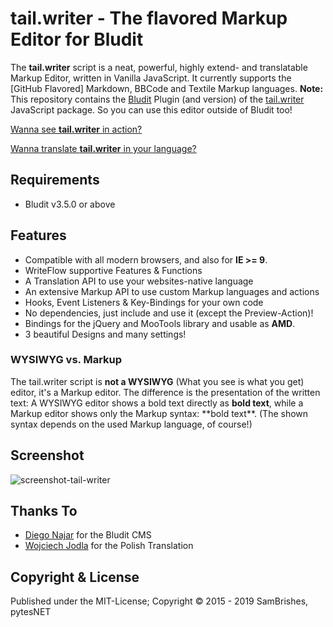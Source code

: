 tail.writer - The flavored Markup Editor for Bludit
===================================================
The **tail.writer** script is a neat, powerful, highly extend- and translatable Markup Editor,
written in Vanilla JavaScript. It currently supports the [GitHub Flavored] Markdown, BBCode and
Textile Markup languages. **Note:** This repository contains the [Bludit](https://www.bludit.com)
Plugin (and version) of the [tail.writer](https://www.github.com/pytesNET/tail.writer) JavaScript
package. So you can use this editor outside of Bludit too!

[Wanna see **tail.writer** in action?](https://github.pytes.net/tail.writer)

[Wanna translate **tail.writer** in your language?](https://github.com/pytesNET/tail.writer/wiki/Help-Translating)

Requirements
------------
-   Bludit v3.5.0 or above

Features
--------
-   Compatible with all modern browsers, and also for **IE >= 9**.
-   WriteFlow supportive Features & Functions
-   A Translation API to use your websites-native language
-   An extensive Markup API to use custom Markup languages and actions
-   Hooks, Event Listeners & Key-Bindings for your own code
-   No dependencies, just include and use it (except the Preview-Action)!
-   Bindings for the jQuery and MooTools library and usable as **AMD**.
-   3 beautiful Designs and many settings!

### WYSIWYG vs. Markup
The tail.writer script is **not a WYSIWYG** (What you see is what you get) editor, it's a Markup
editor. The difference is the presentation of the written text: A WYSIWYG editor shows a bold text
directly as **bold text**, while a Markup editor shows only the Markup syntax: \*\*bold text\*\*.
(The shown syntax depends on the used Markup language, of course!)

Screenshot
----------
![screenshot-tail-writer](https://raw.githubusercontent.com/pytesNET/tail.writer-bludit/master/screenshot.png)

Thanks To
---------
-   [Diego Najar](https://github.com/dignajar) for the Bludit CMS
-   [Wojciech Jodla](https://github.com/Joduai) for the Polish Translation

Copyright & License
-------------------
Published under the MIT-License; Copyright © 2015 - 2019 SamBrishes, pytesNET
